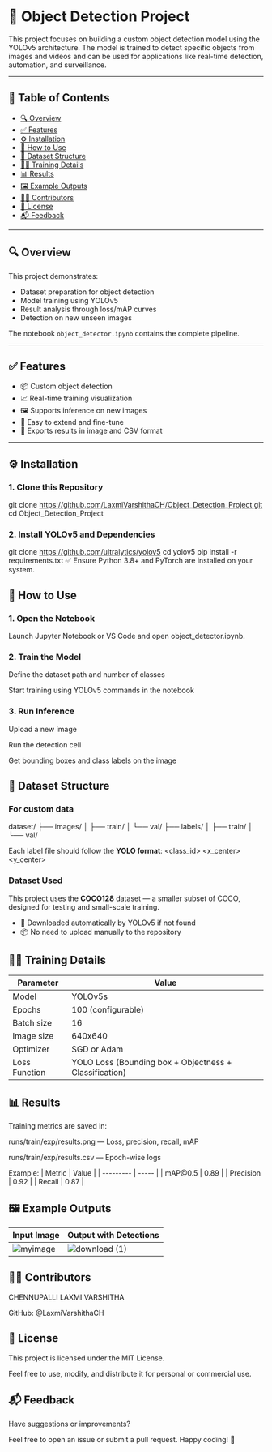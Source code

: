 # 🧠 Object Detection Project

This project focuses on building a custom object detection model using the YOLOv5 architecture. The model is trained to detect specific objects from images and videos and can be used for applications like real-time detection, automation, and surveillance.

---

## 📌 Table of Contents

- [🔍 Overview](#-overview)
- [✅ Features](#-features)
- [⚙️ Installation](#️-installation)
- [🚀 How to Use](#-how-to-use)
- [📂 Dataset Structure](#-dataset-structure)
- [🏋️‍♂️ Training Details](#️-training-details)
- [📊 Results](#-results)
- [🖼️ Example Outputs](#-example-outputs)
- [🙋‍♀️ Contributors](#-contributors)
- [📄 License](#-license)
- [📬 Feedback](#-feedback)

---

## 🔍 Overview

This project demonstrates:

- Dataset preparation for object detection
- Model training using YOLOv5
- Result analysis through loss/mAP curves
- Detection on new unseen images

The notebook `object_detector.ipynb` contains the complete pipeline.

---

## ✅ Features

- 📦 Custom object detection
- 📈 Real-time training visualization
- 🖼️ Supports inference on new images
- 🔧 Easy to extend and fine-tune
- 📁 Exports results in image and CSV format

---

## ⚙️ Installation

### 1. Clone this Repository


git clone https://github.com/LaxmiVarshithaCH/Object_Detection_Project.git
cd Object_Detection_Project


### 2. Install YOLOv5 and Dependencies

git clone https://github.com/ultralytics/yolov5
cd yolov5
pip install -r requirements.txt
✅ Ensure Python 3.8+ and PyTorch are installed on your system.

## 🚀 How to Use

### 1. Open the Notebook
Launch Jupyter Notebook or VS Code and open object_detector.ipynb.

### 2. Train the Model
Define the dataset path and number of classes

Start training using YOLOv5 commands in the notebook

### 3. Run Inference
Upload a new image

Run the detection cell

Get bounding boxes and class labels on the image

## 📂 Dataset Structure 

### For custom data
dataset/
├── images/
│ ├── train/
│ └── val/
├── labels/
│ ├── train/
│ └── val/


Each label file should follow the **YOLO format**:
<class_id> <x_center> <y_center> <width> <height>

### Dataset Used
  This project uses the **COCO128** dataset — a smaller subset of COCO, designed for testing and small-scale training.

- 📁 Downloaded automatically by YOLOv5 if not found
- 📦 No need to upload manually to the repository


## 🏋️‍♂️ Training Details
| Parameter     | Value                                                  |
| ------------- | ------------------------------------------------------ |
| Model         | YOLOv5s                                                |
| Epochs        | 100 (configurable)                                     |
| Batch size    | 16                                                     |
| Image size    | 640x640                                                |
| Optimizer     | SGD or Adam                                            |
| Loss Function | YOLO Loss (Bounding box + Objectness + Classification) |


## 📊 Results
Training metrics are saved in:

runs/train/exp/results.png — Loss, precision, recall, mAP

runs/train/exp/results.csv — Epoch-wise logs

Example:
| Metric    | Value |
| --------- | ----- |
| mAP\@0.5  | 0.89  |
| Precision | 0.92  |
| Recall    | 0.87  |


## 🖼️ Example Outputs
| Input Image                | Output with Detections       |
| -------------------------- | ---------------------------- |
| ![myimage](https://github.com/user-attachments/assets/d556c770-5f5b-4366-896f-fbf8ca135a4e) | ![download (1)](https://github.com/user-attachments/assets/d536bd72-774e-4f8a-a963-2aabbeb1f8af) |


## 🙋‍♀️ Contributors
CHENNUPALLI LAXMI VARSHITHA

GitHub: @LaxmiVarshithaCH

## 📄 License
This project is licensed under the MIT License.

Feel free to use, modify, and distribute it for personal or commercial use.

## 📬 Feedback
Have suggestions or improvements?

Feel free to open an issue or submit a pull request. Happy coding! 🚀
